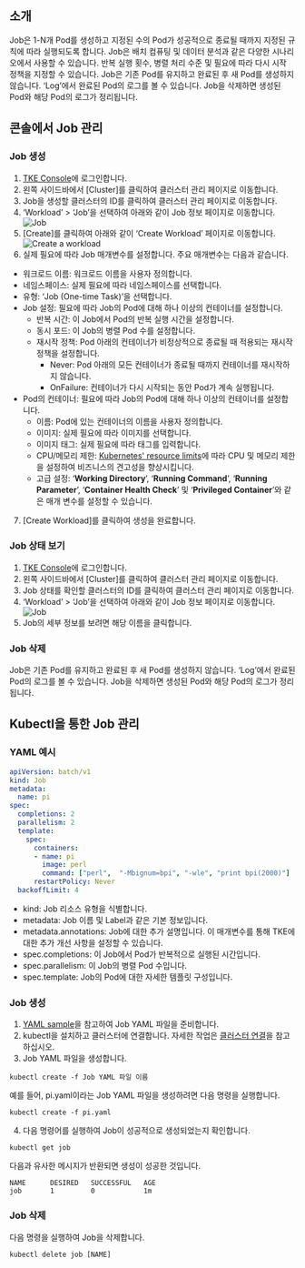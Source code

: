 ## 소개

Job은 1-N개 Pod를 생성하고 지정된 수의 Pod가 성공적으로 종료될 때까지 지정된 규칙에 따라 실행되도록 합니다. Job은 배치 컴퓨팅 및 데이터 분석과 같은 다양한 시나리오에서 사용할 수 있습니다. 반복 실행 횟수, 병렬 처리 수준 및 필요에 따라 다시 시작 정책을 지정할 수 있습니다.
Job은 기존 Pod를 유지하고 완료된 후 새 Pod를 생성하지 않습니다. ‘Log’에서 완료된 Pod의 로그를 볼 수 있습니다. Job을 삭제하면 생성된 Pod와 해당 Pod의 로그가 정리됩니다.

## 콘솔에서 Job 관리

### Job 생성

1. [TKE Console](https://console.cloud.tencent.com/tke2)에 로그인합니다.
2. 왼쪽 사이드바에서 [Cluster]를 클릭하여 클러스터 관리 페이지로 이동합니다.
3. Job을 생성할 클러스터의 ID를 클릭하여 클러스터 관리 페이지로 이동합니다.
4. ‘Workload’ > ‘Job’을 선택하여 아래와 같이 Job 정보 페이지로 이동합니다.
![Job](https://main.qcloudimg.com/raw/b33fcb5fe7f6491ef71b53f21ed82051.png)
5. [Create]를 클릭하여 아래와 같이 ‘Create Workload’ 페이지로 이동합니다.
![Create a workload](https://main.qcloudimg.com/raw/e3e76bf1eeae83380d0f4b3f4e940934.png)
6. 실제 필요에 따라 Job 매개변수를 설정합니다. 주요 매개변수는 다음과 같습니다.
 - 워크로드 이름: 워크로드 이름을 사용자 정의합니다.
 - 네임스페이스: 실제 필요에 따라 네임스페이스를 선택합니다.
 - 유형: ‘Job (One-time Task)’을 선택합니다.
 - Job 설정: 필요에 따라 Job의 Pod에 대해 하나 이상의 컨테이너를 설정합니다.
    - 반복 시간: 이 Job에서 Pod의 반복 실행 시간을 설정합니다.
    - 동시 포드: 이 Job의 병렬 Pod 수를 설정합니다.
    - 재시작 정책: Pod 아래의 컨테이너가 비정상적으로 종료될 때 적용되는 재시작 정책을 설정합니다.
       - Never: Pod 아래의 모든 컨테이너가 종료될 때까지 컨테이너를 재시작하지 않습니다.
       - OnFailure: 컨테이너가 다시 시작되는 동안 Pod가 계속 실행됩니다.
 - Pod의 컨테이너: 필요에 따라 Job의 Pod에 대해 하나 이상의 컨테이너를 설정합니다.
    - 이름: Pod에 있는 컨테이너의 이름을 사용자 정의합니다.
    - 이미지: 실제 필요에 따라 이미지를 선택합니다.
    - 이미지 태그: 실제 필요에 따라 태그를 입력합니다.
    - CPU/메모리 제한: [Kubernetes' resource limits](https://kubernetes.io/docs/concepts/configuration/manage-compute-resources-container/)에 따라 CPU 및 메모리 제한을 설정하여 비즈니스의 견고성을 향상시킵니다.
    - 고급 설정: ‘**Working Directory**’, ‘**Running Command**’, ‘**Running Parameter**’, ‘**Container Health Check**’ 및 ‘**Privileged Container**’와 같은 매개 변수를 설정할 수 있습니다.
7. [Create Workload]를 클릭하여 생성을 완료합니다.

### Job 상태 보기

1. [TKE Console](https://console.cloud.tencent.com/tke2)에 로그인합니다.
2. 왼쪽 사이드바에서 [Cluster]를 클릭하여 클러스터 관리 페이지로 이동합니다.
3. Job 상태를 확인할 클러스터의 ID를 클릭하여 클러스터 관리 페이지로 이동합니다.
4. ‘Workload’ > ‘Job’을 선택하여 아래와 같이 Job 정보 페이지로 이동합니다.
![Job](https://main.qcloudimg.com/raw/522504f451b3234997b7c413724bdb04.png)
5. Job의 세부 정보를 보려면 해당 이름을 클릭합니다.

### Job 삭제

Job은 기존 Pod를 유지하고 완료된 후 새 Pod를 생성하지 않습니다. ‘Log’에서 완료된 Pod의 로그를 볼 수 있습니다. Job을 삭제하면 생성된 Pod와 해당 Pod의 로그가 정리됩니다.

## Kubectl을 통한 Job 관리

[](id:YAMLSample)
### YAML 예시

```Yaml
apiVersion: batch/v1
kind: Job
metadata:
  name: pi
spec:
  completions: 2
  parallelism: 2
  template:
    spec:
      containers:
      - name: pi
        image: perl
        command: ["perl",  "-Mbignum=bpi", "-wle", "print bpi(2000)"]
      restartPolicy: Never
  backoffLimit: 4
```
- kind: Job 리소스 유형을 식별합니다.
- metadata: Job 이름 및 Label과 같은 기본 정보입니다.
- metadata.annotations: Job에 대한 추가 설명입니다. 이 매개변수를 통해 TKE에 대한 추가 개선 사항을 설정할 수 있습니다.
- spec.completions: 이 Job에서 Pod가 반복적으로 실행된 시간입니다.
- spec.parallelism: 이 Job의 병렬 Pod 수입니다.
- spec.template: Job의 Pod에 대한 자세한 템플릿 구성입니다.

### Job 생성

1. [YAML sample](#YAMLSample)을 참고하여 Job YAML 파일을 준비합니다.
2. kubectl을 설치하고 클러스터에 연결합니다. 자세한 작업은 [클러스터 연결](https://intl.cloud.tencent.com/document/product/457/30639)을 참고하십시오.
3. Job YAML 파일을 생성합니다.
```
kubectl create -f Job YAML 파일 이름
```
예를 들어, pi.yaml이라는 Job YAML 파일을 생성하려면 다음 명령을 실행합니다.
```shell
kubectl create -f pi.yaml
```
4. 다음 명령어를 실행하여 Job이 성공적으로 생성되었는지 확인합니다.
```shell
kubectl get job
```
다음과 유사한 메시지가 반환되면 생성이 성공한 것입니다.
```
NAME      DESIRED   SUCCESSFUL   AGE
job       1         0            1m
```

### Job 삭제
다음 명령을 실행하여 Job을 삭제합니다.
```
kubectl delete job [NAME]
```



